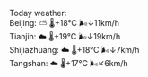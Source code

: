 Today weather:  
Beijing: ⛅️  🌡️+18°C 🌬️↓11km/h  
Tianjin: ☁️   🌡️+19°C 🌬️↓19km/h  
Shijiazhuang: ☁️   🌡️+18°C 🌬️↓7km/h  
Tangshan: ☁️   🌡️+17°C 🌬️↙6km/h  
